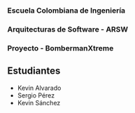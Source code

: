 ### Escuela Colombiana de Ingeniería
### Arquitecturas de Software - ARSW
### Proyecto - BombermanXtreme

## Estudiantes
- Kevin Alvarado
- Sergio Pérez
- Kevin Sánchez